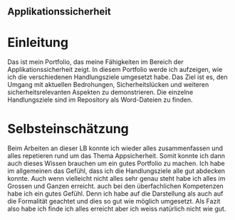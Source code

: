 ## Applikationssicherheit

# Einleitung

Das ist mein Portfolio, das meine Fähigkeiten im Bereich der Applikationssicherheit zeigt. In diesem Portfolio werde ich aufzeigen, wie ich die verschiedenen Handlungsziele umgesetzt habe. Das Ziel ist es, den Umgang mit aktuellen Bedrohungen, Sicherheitslücken und weiteren sicherheitsrelevanten Aspekten zu demonstrieren. Die einzelne Handlungsziele sind im Repository als Word-Dateien zu finden.

# Selbsteinschätzung 

Beim Arbeiten an dieser LB konnte ich wieder alles zusammenfassen und alles repetieren rund um das Thema Appsicherheit. Somit konnte ich dann auch dieses Wissen brauchen um ein gutes Portfolio zu machen. Ich habe im allgemeinen das Gefühl, dass ich die Handlungsziele alle gut abdecken konnte. Auch wenn vielleicht nicht alles sehr genau steht habe ich alles im Grossen und Ganzen erreicht. auch bei den überfachlichen Kompetenzen habe ich ein gutes Gefühl. Denn ich habe auf die Darstellung als auch auf die Formalität geachtet und dies so gut wie möglich umgesetzt. Als Fazit also habe ich finde ich alles erreicht aber ich weiss natürlich nicht wie gut.
